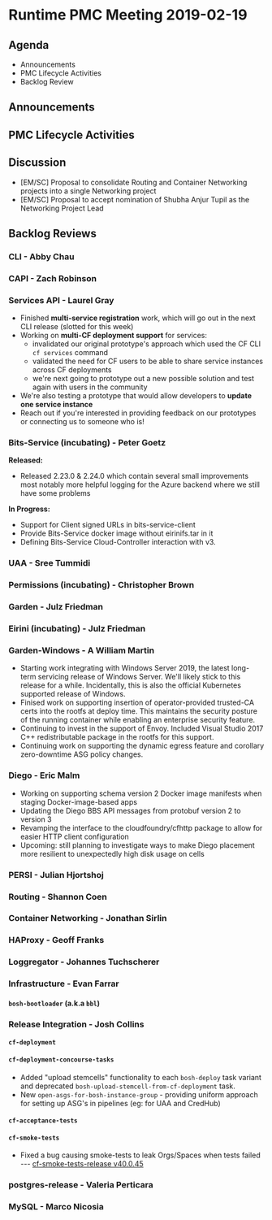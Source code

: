 # Runtime PMC Meeting 2019-02-19

## Agenda

* Announcements
* PMC Lifecycle Activities
* Backlog Review


## Announcements


## PMC Lifecycle Activities


## Discussion

- [EM/SC] Proposal to consolidate Routing and Container Networking projects into a single Networking project
- [EM/SC] Proposal to accept nomination of Shubha Anjur Tupil as the Networking Project Lead


## Backlog Reviews

### CLI - Abby Chau


### CAPI - Zach Robinson


### Services API - Laurel Gray
- Finished **multi-service registration** work, which will go out in the next CLI release (slotted for this week)
- Working on **multi-CF deployment support** for services:
  - invalidated our original prototype's approach which used the CF CLI `cf services` command
  - validated the need for CF users to be able to share service instances across CF deployments
  - we're next going to prototype out a new possible solution and test again with users in the community
- We're also testing a prototype that would allow developers to **update one service instance** 
- Reach out if you're interested in providing feedback on our prototypes or connecting us to someone who is!

### Bits-Service (incubating) - Peter Goetz

**Released:**
- Released 2.23.0 & 2.24.0 which contain several small improvements most notably more helpful logging for the Azure backend where we still have some problems

**In Progress:**
- Support for Client signed URLs in bits-service-client
- Provide Bits-Service docker image without eirinifs.tar in it
- Defining Bits-Service Cloud-Controller interaction with v3.

### UAA - Sree Tummidi


### Permissions (incubating) - Christopher Brown


### Garden - Julz Friedman


### Eirini (incubating) - Julz Friedman


### Garden-Windows - A William Martin

- Starting work integrating with Windows Server 2019, the latest long-term servicing release of Windows Server. We'll likely stick to this release for a while. Incidentally, this is also the official Kubernetes supported release of Windows.
- Finised work on supporting insertion of operator-provided trusted-CA certs into the rootfs at deploy time. This maintains the security posture of the running container while enabling an enterprise security feature.
- Continuing to invest in the support of Envoy. Included Visual Studio 2017 C++ redistributable package in the rootfs for this support.
- Continuing work on supporting the dynamic egress feature and corollary zero-downtime ASG policy changes.

### Diego - Eric Malm

- Working on supporting schema version 2 Docker image manifests when staging Docker-image-based apps
- Updating the Diego BBS API messages from protobuf version 2 to version 3
- Revamping the interface to the cloudfoundry/cfhttp package to allow for easier HTTP client configuration
- Upcoming: still planning to investigate ways to make Diego placement more resilient to unexpectedly high disk usage on cells


### PERSI - Julian Hjortshoj


### Routing - Shannon Coen


### Container Networking - Jonathan Sirlin


### HAProxy - Geoff Franks


### Loggregator - Johannes Tuchscherer


### Infrastructure - Evan Farrar

#### `bosh-bootloader` (a.k.a `bbl`)


### Release Integration - Josh Collins

#### `cf-deployment`


#### `cf-deployment-concourse-tasks`
- Added "upload stemcells" functionality to each `bosh-deploy` task variant and deprecated `bosh-upload-stemcell-from-cf-deployment` task.
- New `open-asgs-for-bosh-instance-group` - providing uniform approach for setting up ASG's in pipelines (eg: for UAA and CredHub)


#### `cf-acceptance-tests`


#### `cf-smoke-tests`
- Fixed a bug causing smoke-tests to leak Orgs/Spaces when tests failed --- [cf-smoke-tests-release v40.0.45](https://github.com/cloudfoundry/cf-smoke-tests-release/releases/tag/40.0.45)

### postgres-release - Valeria Perticara


### MySQL - Marco Nicosia
